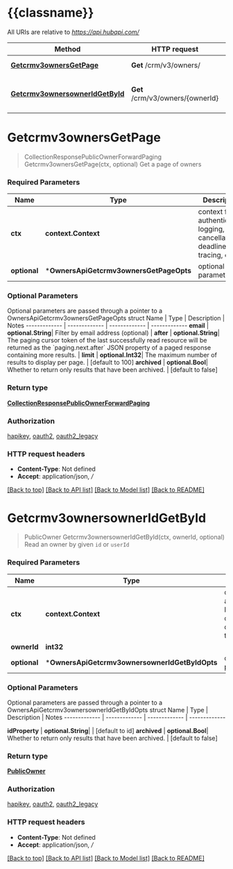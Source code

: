 # {{classname}}

All URIs are relative to *https://api.hubapi.com/*

Method | HTTP request | Description
------------- | ------------- | -------------
[**Getcrmv3ownersGetPage**](OwnersApi.md#Getcrmv3ownersGetPage) | **Get** /crm/v3/owners/ | Get a page of owners
[**Getcrmv3ownersownerIdGetById**](OwnersApi.md#Getcrmv3ownersownerIdGetById) | **Get** /crm/v3/owners/{ownerId} | Read an owner by given &#x60;id&#x60; or &#x60;userId&#x60;

# **Getcrmv3ownersGetPage**
> CollectionResponsePublicOwnerForwardPaging Getcrmv3ownersGetPage(ctx, optional)
Get a page of owners

### Required Parameters

Name | Type | Description  | Notes
------------- | ------------- | ------------- | -------------
 **ctx** | **context.Context** | context for authentication, logging, cancellation, deadlines, tracing, etc.
 **optional** | ***OwnersApiGetcrmv3ownersGetPageOpts** | optional parameters | nil if no parameters

### Optional Parameters
Optional parameters are passed through a pointer to a OwnersApiGetcrmv3ownersGetPageOpts struct
Name | Type | Description  | Notes
------------- | ------------- | ------------- | -------------
 **email** | **optional.String**| Filter by email address (optional) | 
 **after** | **optional.String**| The paging cursor token of the last successfully read resource will be returned as the &#x60;paging.next.after&#x60; JSON property of a paged response containing more results. | 
 **limit** | **optional.Int32**| The maximum number of results to display per page. | [default to 100]
 **archived** | **optional.Bool**| Whether to return only results that have been archived. | [default to false]

### Return type

[**CollectionResponsePublicOwnerForwardPaging**](CollectionResponsePublicOwnerForwardPaging.md)

### Authorization

[hapikey](../README.md#hapikey), [oauth2](../README.md#oauth2), [oauth2_legacy](../README.md#oauth2_legacy)

### HTTP request headers

 - **Content-Type**: Not defined
 - **Accept**: application/json, */*

[[Back to top]](#) [[Back to API list]](../README.md#documentation-for-api-endpoints) [[Back to Model list]](../README.md#documentation-for-models) [[Back to README]](../README.md)

# **Getcrmv3ownersownerIdGetById**
> PublicOwner Getcrmv3ownersownerIdGetById(ctx, ownerId, optional)
Read an owner by given `id` or `userId`

### Required Parameters

Name | Type | Description  | Notes
------------- | ------------- | ------------- | -------------
 **ctx** | **context.Context** | context for authentication, logging, cancellation, deadlines, tracing, etc.
  **ownerId** | **int32**|  | 
 **optional** | ***OwnersApiGetcrmv3ownersownerIdGetByIdOpts** | optional parameters | nil if no parameters

### Optional Parameters
Optional parameters are passed through a pointer to a OwnersApiGetcrmv3ownersownerIdGetByIdOpts struct
Name | Type | Description  | Notes
------------- | ------------- | ------------- | -------------

 **idProperty** | **optional.String**|  | [default to id]
 **archived** | **optional.Bool**| Whether to return only results that have been archived. | [default to false]

### Return type

[**PublicOwner**](PublicOwner.md)

### Authorization

[hapikey](../README.md#hapikey), [oauth2](../README.md#oauth2), [oauth2_legacy](../README.md#oauth2_legacy)

### HTTP request headers

 - **Content-Type**: Not defined
 - **Accept**: application/json, */*

[[Back to top]](#) [[Back to API list]](../README.md#documentation-for-api-endpoints) [[Back to Model list]](../README.md#documentation-for-models) [[Back to README]](../README.md)

